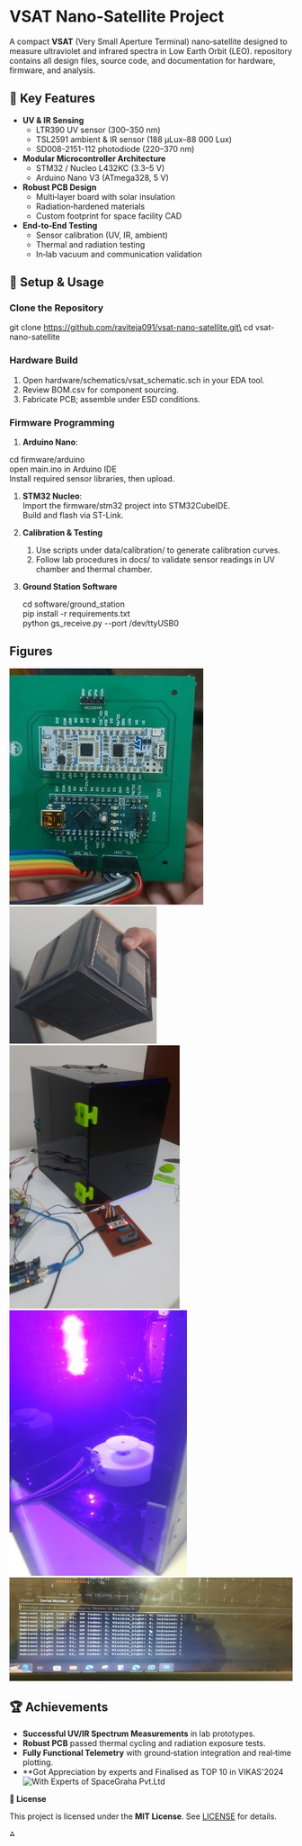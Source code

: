 ﻿# VSAT Nano‐Satellite Project

A compact **VSAT** (Very Small Aperture Terminal) nano‐satellite designed to measure ultraviolet and infrared spectra in Low Earth Orbit (LEO). repository contains all design files, source code, and documentation for hardware, firmware, and analysis.

## 🚀 Key Features

- **UV & IR Sensing**
  - LTR390 UV sensor (300–350 nm)
  - TSL2591 ambient & IR sensor (188 µLux–88 000 Lux)
  - SD008-2151-112 photodiode (220–370 nm)
- **Modular Microcontroller Architecture**
  - STM32 / Nucleo L432KC (3.3–5 V)
  - Arduino Nano V3 (ATmega328, 5 V)
- **Robust PCB Design**
  - Multi‐layer board with solar insulation
  - Radiation‐hardened materials
  - Custom footprint for space facility CAD
- **End‐to‐End Testing**
  - Sensor calibration (UV, IR, ambient)
  - Thermal and radiation testing
  - In‐lab vacuum and communication validation

## 🔧 Setup & Usage

### Clone the Repository

   git clone https://github.com/raviteja091/vsat-nano-satellite.git\
   cd vsat-nano-satellite

### Hardware Build
   1. Open hardware/schematics/vsat\_schematic.sch in your EDA tool.
   2. Review BOM.csv for component sourcing.
   3. Fabricate PCB; assemble under ESD conditions.

### Firmware Programming
   1. **Arduino Nano**:

cd firmware/arduino\
open main.ino in Arduino IDE\
Install required sensor libraries, then upload.

1. **STM32 Nucleo**:\
   Import the firmware/stm32 project into STM32CubeIDE.\
   Build and flash via ST-Link.
1. **Calibration & Testing**
   1. Use scripts under data/calibration/ to generate calibration curves.
   1. Follow lab procedures in docs/ to validate sensor readings in UV chamber and thermal chamber.
1. **Ground Station Software**

   cd software/ground\_station\
   pip install -r requirements.txt\
   python gs\_receive.py --port /dev/ttyUSB0

## Figures
![A](docs/PCB.jpg)
![P](docs/Prototype2.jpg)
![B](docs/UV_chamber.jpg)
![C](docs/UV_chamber2.jpg)
![D](docs/Results.jpg)



## 🏆 Achievements

- **Successful UV/IR Spectrum Measurements** in lab prototypes.
- **Robust PCB** passed thermal cycling and radiation exposure tests.
- **Fully Functional Telemetry** with ground‐station integration and real‐time plotting.
- **Got Appreciation by experts and Finalised as TOP 10 in VIKAS'2024
![With Experts of SpaceGraha Pvt.Ltd](VIKAS_2024.jpg)

**📜 License**

This project is licensed under the **MIT License**. See [LICENSE](LICENSE) for details.

⁂

